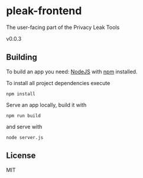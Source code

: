# pleak-frontend

The user-facing part of the Privacy Leak Tools

v0.0.3

## Building

To build an app you need: [NodeJS](http://nodejs.org) with [npm](https://npmjs.org) installed.

To install all project dependencies execute

```
npm install
```

Serve an app locally, build it with

```
npm run build
```

and serve with

```
node server.js
```

## License

MIT
